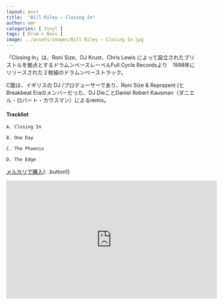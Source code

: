 ```yaml
---
layout: post
title:  "Bill Riley – Closing In"
author: mmr
categories: [ Vinyl ]
tags: [ Drum n Bass ]
image: ../assets/images/Bill Riley – Closing In.jpg
---
```


「Closing In」は、Roni Size、DJ Krust、Chris Lewis によって設立されたブリストルを拠点とするドラムンベースレーベルFull Cycle Recordsより　1998年にリリースされた２枚組のドラムンベーストラック。

C面は、イギリスの DJ /プロデューサーであり、Roni Size & Reprazent (と Breakbeat Eraのメンバーだった、DJ DieことDaniel Robert Kausman（ダニエル・ロバート・カウスマン）によるremix。

#### Tracklist
```md
A. Closing In

B. One Day

C. The Phoenix

D. The Edge
```

[メルカリで購入](https://jp.mercari.com/item/m36282109210?afid=6142608987){: .button1}

<iframe width="560" height="315" src="https://www.youtube.com/embed/VxlE8eihJ2o?si=qcPF_WSFJIQAjzxk" title="YouTube video player" frameborder="0" allow="accelerometer; autoplay; clipboard-write; encrypted-media; gyroscope; picture-in-picture; web-share" referrerpolicy="strict-origin-when-cross-origin" allowfullscreen></iframe>